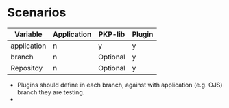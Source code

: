 # Scenarios

| Variable    | Application | PKP-lib  | Plugin |
|-------------|-------------|----------|--------|
| application | n           | y        | y      |
| branch      | n           | Optional | y      |
| Repositoy   | n           | Optional | y      |


* Plugins should define in each branch, against with application (e.g. OJS) branch they are testing.
* 